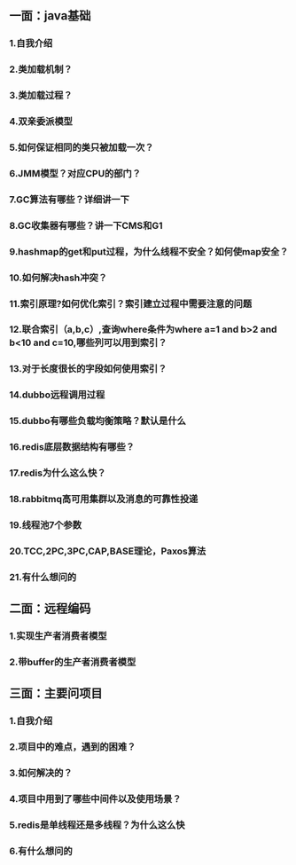 ## 一面：java基础
### 1.自我介绍
### 2.类加载机制？
### 3.类加载过程？
### 4.双亲委派模型
### 5.如何保证相同的类只被加载一次？
### 6.JMM模型？对应CPU的部门？
### 7.GC算法有哪些？详细讲一下
### 8.GC收集器有哪些？讲一下CMS和G1
### 9.hashmap的get和put过程，为什么线程不安全？如何使map安全？
### 10.如何解决hash冲突？
### 11.索引原理?如何优化索引？索引建立过程中需要注意的问题
### 12.联合索引（a,b,c）,查询where条件为where a=1 and b>2 and b<10 and c=10,哪些列可以用到索引？
### 13.对于长度很长的字段如何使用索引？
### 14.dubbo远程调用过程
### 15.dubbo有哪些负载均衡策略？默认是什么
### 16.redis底层数据结构有哪些？
### 17.redis为什么这么快？
### 18.rabbitmq高可用集群以及消息的可靠性投递
### 19.线程池7个参数
### 20.TCC,2PC,3PC,CAP,BASE理论，Paxos算法
### 21.有什么想问的

## 二面：远程编码
### 1.实现生产者消费者模型
### 2.带buffer的生产者消费者模型

## 三面：主要问项目
### 1.自我介绍
### 2.项目中的难点，遇到的困难？
### 3.如何解决的？
### 4.项目中用到了哪些中间件以及使用场景？
### 5.redis是单线程还是多线程？为什么这么快
### 6.有什么想问的
